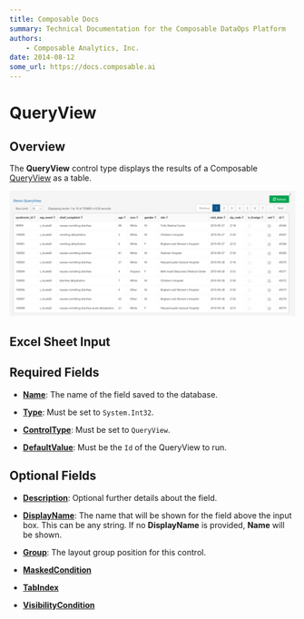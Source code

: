 ```yaml
---
title: Composable Docs
summary: Technical Documentation for the Composable DataOps Platform
authors:
    - Composable Analytics, Inc.
date: 2014-08-12
some_url: https://docs.composable.ai
---
```


# QueryView

## Overview

The **QueryView** control type displays the results of a Composable [QueryView](../../QueryViews/01.Overview.md) as a table.

![QueryView Control](../img/QueryView.png)

## Excel Sheet Input

## Required Fields

- [**Name**](../06.Setting-Details/Name.md): The name of the field saved to the database.

- [**Type**](../06.Setting-Details/Type.md): Must be set to `System.Int32`.

- [**ControlType**](../06.Setting-Details/ControlType.md): Must be set to `QueryView`.

- [**DefaultValue**](../06.Setting-Details/DefaultValue.md): Must be the `Id` of the QueryView to run.

## Optional Fields

- [**Description**](../06.Setting-Details/Description.md): Optional further details about the field.

- [**DisplayName**](../06.Setting-Details/DisplayName.md): The name that will be shown for the field above the input box. This can be any string. If no **DisplayName** is provided, **Name** will be shown.

- [**Group**](../06.Setting-Details/Group.md): The layout group position for this control.

- [**MaskedCondition**](../06.Setting-Details/MaskedCondition.md)

- [**TabIndex**](../06.Setting-Details/TabIndex.md)

- [**VisibilityCondition**](../06.Setting-Details/VisibilityCondition.md)
